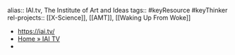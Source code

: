 alias:: IAI.tv, The Institute of Art and Ideas
tags:: #keyResource #keyThinker 
rel-projects:: [[X-Science]], [[AMT]], [[Waking Up From Woke]]

- https://iai.tv/
- [Home » IAI TV](https://iai.tv/)
-